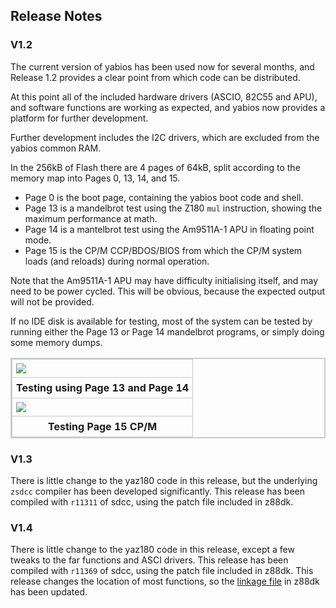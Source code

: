 ## Release Notes

### V1.2

The current version of yabios has been used now for several months, and Release 1.2 provides a clear point from which code can be distributed.

At this point all of the included hardware drivers (ASCIO, 82C55 and APU), and software functions are working as expected, and yabios now provides a platform for further development.

Further development includes the I2C drivers, which are excluded from the yabios common RAM.

In the 256kB of Flash there are 4 pages of 64kB, split according to the memory map into Pages 0, 13, 14, and 15.

* Page 0 is the boot page, containing the yabios boot code and shell.
* Page 13 is a mandelbrot test using the Z180 `mul` instruction, showing the maximum performance at math.
* Page 14 is a mantelbrot test using the Am9511A-1 APU in floating point mode.
* Page 15 is the CP/M CCP/BDOS/BIOS from which the CP/M system loads (and reloads) during normal operation.

Note that the Am9511A-1 APU may have difficulty initialising itself, and may need to be power cycled. This will be obvious, because the expected output will not be provided.

If no IDE disk is available for testing, most of the system can be tested by running either the Page 13 or Page 14 mandelbrot programs, or simply doing some memory dumps.


<div>
<table style="border: 2px solid #cccccc;">
<tbody>
<tr>
<td style="border: 1px solid #cccccc; padding: 6px;"><a href="https://raw.githubusercontent.com/feilipu/yaz180/master/docs/apu_mul_test.png" target="_blank"><img src="https://raw.githubusercontent.com/feilipu/yaz180/master/docs/apu_mul_test.png"/></a></td>
</tr>
<tr>
<th style="border: 1px solid #cccccc; padding: 6px;"><centre>Testing using Page 13 and Page 14<center></th>
</tr>
<tr>
<td style="border: 1px solid #cccccc; padding: 6px;"><a href="https://raw.githubusercontent.com/feilipu/yaz180/master/docs/cpm_test.png" target="_blank"><img src="https://raw.githubusercontent.com/feilipu/yaz180/master/docs/cpm_test.png"/></a></td>
</tr>
<tr>
<th style="border: 1px solid #cccccc; padding: 6px;"><centre>Testing Page 15 CP/M<center></th>
</tr>
</tbody>
</table>
</div>

### V1.3

There is little change to the yaz180 code in this release, but the underlying `zsdcc` compiler has been developed significantly. This release has been compiled with `r11311` of sdcc, using the patch file included in z88dk.

### V1.4

There is little change to the yaz180 code in this release, except a few tweaks to the far functions and ASCI drivers. This release has been compiled with `r11369` of sdcc, using the patch file included in z88dk. This release changes the location of most functions, so the [linkage file](https://github.com/z88dk/z88dk/blob/master/libsrc/_DEVELOPMENT/target/yaz180/crt_yabios_def.inc) in z88dk has been updated.
